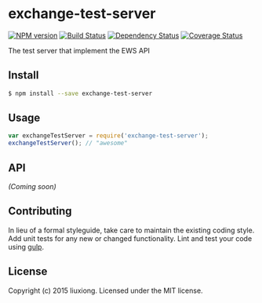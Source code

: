 # exchange-test-server
[![NPM version][npm-image]][npm-url] [![Build Status][travis-image]][travis-url] [![Dependency Status][daviddm-image]][daviddm-url] [![Coverage Status][coveralls-image]][coveralls-url]

The test server that implement the EWS API


## Install

```bash
$ npm install --save exchange-test-server
```


## Usage

```javascript
var exchangeTestServer = require('exchange-test-server');
exchangeTestServer(); // "awesome"
```

## API

_(Coming soon)_


## Contributing

In lieu of a formal styleguide, take care to maintain the existing coding style. Add unit tests for any new or changed functionality. Lint and test your code using [gulp](http://gulpjs.com/).


## License

Copyright (c) 2015 liuxiong. Licensed under the MIT license.



[npm-url]: https://npmjs.org/package/exchange-test-server
[npm-image]: https://badge.fury.io/js/exchange-test-server.svg
[travis-url]: https://travis-ci.org/liuxiong332/exchange-test-server
[travis-image]: https://travis-ci.org/liuxiong332/exchange-test-server.svg?branch=master
[daviddm-url]: https://david-dm.org/liuxiong332/exchange-test-server
[daviddm-image]: https://david-dm.org/liuxiong332/exchange-test-server.svg?theme=shields.io
[coveralls-url]: https://coveralls.io/r/liuxiong332/exchange-test-server
[coveralls-image]: https://coveralls.io/repos/liuxiong332/exchange-test-server/badge.png

